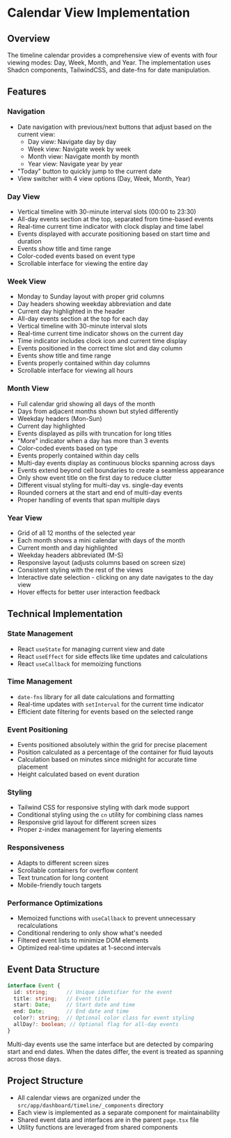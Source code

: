 # Calendar View Implementation

## Overview
The timeline calendar provides a comprehensive view of events with four viewing modes: Day, Week, Month, and Year. The implementation uses Shadcn components, TailwindCSS, and date-fns for date manipulation.

## Features

### Navigation
- Date navigation with previous/next buttons that adjust based on the current view:
  - Day view: Navigate day by day
  - Week view: Navigate week by week
  - Month view: Navigate month by month
  - Year view: Navigate year by year
- "Today" button to quickly jump to the current date
- View switcher with 4 view options (Day, Week, Month, Year)

### Day View
- Vertical timeline with 30-minute interval slots (00:00 to 23:30)
- All-day events section at the top, separated from time-based events
- Real-time current time indicator with clock display and time label
- Events displayed with accurate positioning based on start time and duration
- Events show title and time range
- Color-coded events based on event type
- Scrollable interface for viewing the entire day

### Week View
- Monday to Sunday layout with proper grid columns
- Day headers showing weekday abbreviation and date
- Current day highlighted in the header
- All-day events section at the top for each day
- Vertical timeline with 30-minute interval slots
- Real-time current time indicator shows on the current day
- Time indicator includes clock icon and current time display
- Events positioned in the correct time slot and day column
- Events show title and time range
- Events properly contained within day columns
- Scrollable interface for viewing all hours

### Month View
- Full calendar grid showing all days of the month
- Days from adjacent months shown but styled differently
- Weekday headers (Mon-Sun)
- Current day highlighted
- Events displayed as pills with truncation for long titles
- "More" indicator when a day has more than 3 events
- Color-coded events based on type
- Events properly contained within day cells
- Multi-day events display as continuous blocks spanning across days
- Events extend beyond cell boundaries to create a seamless appearance
- Only show event title on the first day to reduce clutter
- Different visual styling for multi-day vs. single-day events
- Rounded corners at the start and end of multi-day events
- Proper handling of events that span multiple days

### Year View
- Grid of all 12 months of the selected year
- Each month shows a mini calendar with days of the month
- Current month and day highlighted
- Weekday headers abbreviated (M-S)
- Responsive layout (adjusts columns based on screen size)
- Consistent styling with the rest of the views
- Interactive date selection - clicking on any date navigates to the day view
- Hover effects for better user interaction feedback

## Technical Implementation

### State Management
- React `useState` for managing current view and date
- React `useEffect` for side effects like time updates and calculations
- React `useCallback` for memoizing functions

### Time Management
- `date-fns` library for all date calculations and formatting
- Real-time updates with `setInterval` for the current time indicator
- Efficient date filtering for events based on the selected range

### Event Positioning
- Events positioned absolutely within the grid for precise placement
- Position calculated as a percentage of the container for fluid layouts
- Calculation based on minutes since midnight for accurate time placement
- Height calculated based on event duration

### Styling
- Tailwind CSS for responsive styling with dark mode support
- Conditional styling using the `cn` utility for combining class names
- Responsive grid layout for different screen sizes
- Proper z-index management for layering elements

### Responsiveness
- Adapts to different screen sizes
- Scrollable containers for overflow content
- Text truncation for long content
- Mobile-friendly touch targets

### Performance Optimizations
- Memoized functions with `useCallback` to prevent unnecessary recalculations
- Conditional rendering to only show what's needed
- Filtered event lists to minimize DOM elements
- Optimized real-time updates at 1-second intervals

## Event Data Structure
```typescript
interface Event {
  id: string;      // Unique identifier for the event
  title: string;   // Event title
  start: Date;     // Start date and time
  end: Date;       // End date and time
  color?: string;  // Optional color class for event styling
  allDay?: boolean; // Optional flag for all-day events
}
```

Multi-day events use the same interface but are detected by comparing start and end dates. When the dates differ, the event is treated as spanning across those days.

## Project Structure
- All calendar views are organized under the `src/app/dashboard/timeline/_components` directory
- Each view is implemented as a separate component for maintainability
- Shared event data and interfaces are in the parent `page.tsx` file
- Utility functions are leveraged from shared components
